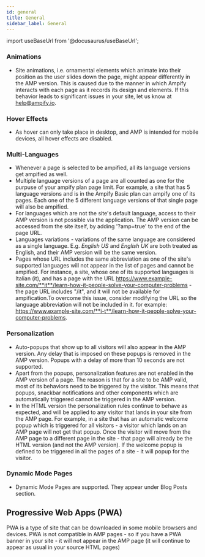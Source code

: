 ```yaml
---
id: general
title: General
sidebar_label: General
---
```

import useBaseUrl from '@docusaurus/useBaseUrl'; 

### Animations
* Site animations, i.e. ornamental elements which animate into their position as the user slides down the page, might appear differently in the AMP version. This is caused due to the manner in which Ampify interacts with each page as it records its design and elements. If this behavior leads to significant issues in your site, let us know at help@ampify.io.
### Hover Effects
* As hover can only take place in desktop, and AMP is intended for mobile devices, all hover effects are disabled.
### Multi-Languages
* Whenever a page is selected to be ampified, all its language versions get ampified as well. 
* Multiple language versions of a page are all counted as one for the purpuse of your ampify plan page limit. For example, a site that has 5 language versions and is in the Ampify Basic plan can ampify one of its pages. Each one of the 5 different language versions of that single page will also be ampified.
* For languages which are not the site's default language, access to their AMP version is not possible via the application. The AMP version can be accessed from the site itself, by adding '?amp=true' to the end of the page URL.
* Languages variations - variations of the same language are considered as a single language. E.g. *English US* and *English UK* are both treated as English, and their AMP version will be the same version.
* Pages whose URL includes the same abbreviation as one of the site's supported languages will not appear in the list of pages and cannot be ampified. For instance, a site, whose one of its supported languages is Italian (it), and has a page with the URL https://www.example-site.com/**it**/learn-how-it-people-solve-your-computer-problems - the page URL includes "/it", and it will not be available for ampification.To overcome this issue, consider modifying the URL so the language abbreviation will not be included in it. for example: https://www.example-site.com/**i-t**/learn-how-it-people-solve-your-computer-problems.
### Personalization
* Auto-popups that show up to all visitors will also appear in the AMP version. Any delay that is imposed on these popups is removed in the AMP version. Popups with a delay of more than 10 seconds are not supported. 
* Apart from the popups, personalization features are not enabled in the AMP version of a page. The reason is that for a site to be AMP valid, most of its behaviors need to be triggered by the visitor. This means that popups, snackbar notifications and other components which are automatically triggered cannot be triggered in the AMP version.
* In the HTML version the personalization rules continue to behave as expected, and will be applied to any visitor that lands in your site from the AMP page. For example, in a site that has an automatic welcome popup which is triggered for all visitors - a visitor which lands on an AMP page will not get that popup. Once the visitor will move from the AMP page to a different page in the site - that page will already be the HTML version (and not the AMP version). If the welcome popup is defined to be triggered in all the pages of a site - it will popup for the visitor.
### Dynamic Mode Pages
* Dynamic Mode Pages are supported. They appear under Blog Posts section.

## Progressive Web Apps (PWA)
PWA is a type of site that can be downloaded in some mobile browsers and devices. PWA is not compatible in AMP pages - so if you have a PWA banner in your site - it will not appear in the AMP page (it will continue to appear as usual in your source HTML pages)
